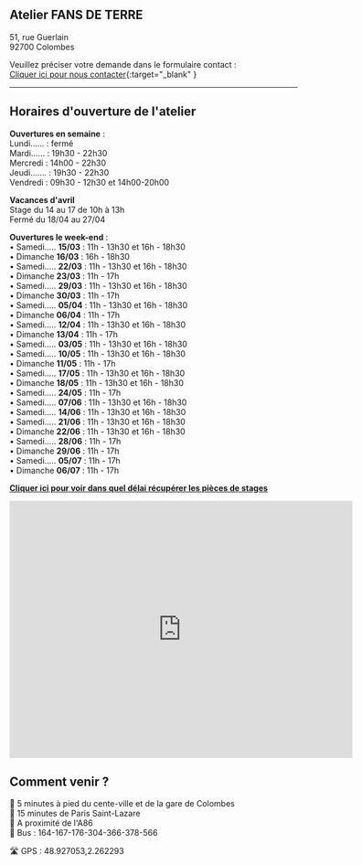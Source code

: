 ## Atelier FANS DE TERRE  
51, rue Guerlain  
92700 Colombes  

Veuillez préciser votre demande dans le formulaire contact :  
[Cliquer ici pour nous contacter](https://docs.google.com/forms/d/e/1FAIpQLScDnAGxa7UlusJ0sVcahW_FnYDXCc4BQsAE5W8vGXzb9_z4pg/viewform?entry.1318731939&entry.625861564&entry.1682638982&entry.1661862399&entry.635975601){:target="_blank" }   


---  
## Horaires d'ouverture de l'atelier      

**Ouvertures en semaine** :     
Lundi...... : fermé  
Mardi...... : 19h30 - 22h30  
Mercredi :  14h00 - 22h30  
Jeudi....... : 19h30 - 22h30   
Vendredi : 09h30 - 12h30 et 14h00-20h00   

**Vacances d'avril**  
Stage du 14 au 17 de 10h à 13h   
Fermé du 18/04 au 27/04  

**Ouvertures le week-end** :       
•	Samedi..... **15/03** : 11h - 13h30 et 16h - 18h30   
•	Dimanche **16/03** : 16h - 18h30  
•	Samedi..... **22/03** : 11h - 13h30 et 16h - 18h30   
•	Dimanche **23/03** : 11h - 17h  
•	Samedi..... **29/03** : 11h - 13h30 et 16h - 18h30   
•	Dimanche **30/03** : 11h - 17h  
•	Samedi..... **05/04** : 11h - 13h30 et 16h - 18h30   
•	Dimanche **06/04** : 11h - 17h  
•	Samedi..... **12/04** : 11h - 13h30 et 16h - 18h30   
•	Dimanche **13/04** : 11h - 17h   
•	Samedi..... **03/05** : 11h - 13h30 et 16h - 18h30   
•	Samedi..... **10/05** : 11h - 13h30 et 16h - 18h30   
•	Dimanche **11/05** : 11h - 17h   
•	Samedi..... **17/05** : 11h - 13h30 et 16h - 18h30   
•	Dimanche **18/05** : 11h - 13h30 et 16h - 18h30   
•	Samedi..... **24/05** : 11h - 17h      
•	Samedi..... **07/06** : 11h - 13h30 et 16h - 18h30   
•	Samedi..... **14/06** : 11h - 13h30 et 16h - 18h30   
•	Samedi..... **21/06** : 11h - 13h30 et 16h - 18h30   
•	Dimanche **22/06** : 11h - 13h30 et 16h - 18h30  
•	Samedi..... **28/06** : 11h - 17h     
•	Dimanche **29/06** : 11h - 17h   
•	Samedi..... **05/07** : 11h - 17h     
•	Dimanche **06/07** : 11h - 17h   


  
**[Cliquer ici pour voir dans quel délai récupérer les pièces de stages](recuperation_pieces)**  
  
<iframe src="https://www.google.com/maps/embed?pb=!1m18!1m12!1m3!1d2621.3848954030345!2d2.260071015676809!3d48.92711037929425!2m3!1f0!2f0!3f0!3m2!1i1024!2i768!4f13.1!3m3!1m2!1s0x47e665e842c643b1%3A0x925e853e4532c!2sAtelier%20Fans%20de%20Terre!5e0!3m2!1sfr!2sfr!4v1614334056042!5m2!1sfr!2sfr" width="600" height="450" style="border:0;" allowfullscreen="" loading="lazy"></iframe>
 
## Comment venir ?

:footprints: 5 minutes à pied du cente-ville et de la gare de Colombes  
:train2: 15 minutes de Paris Saint-Lazare  
:car: A proximité de l'A86  
:bus: Bus : 164-167-176-304-366-378-566

 :motorway: GPS : 48.927053,2.262293

